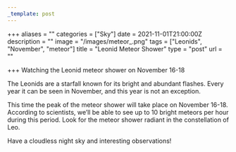 ```yaml
---
_template: post
---
```





+++
aliases = ""
categories = ["Sky"]
date = 2021-11-01T21:00:00Z
description = ""
image = "/images/meteor_.png"
tags = ["Leonids", "November", "meteor"]
title = "Leonid Meteor Shower"
type = "post"
url = ""

+++
Watching the Leonid meteor shower on November 16-18   
  
The Leonids are a starfall known for its bright and abundant flashes. Every year it can be seen in November, and this year is not an exception.  
  
This time the peak of the meteor shower will take place on November 16-18. According to scientists, we’ll be able to see up to 10 bright meteors per hour during this period. Look for the meteor shower radiant in the constellation of Leo.  
  
Have a cloudless night sky and interesting observations!

